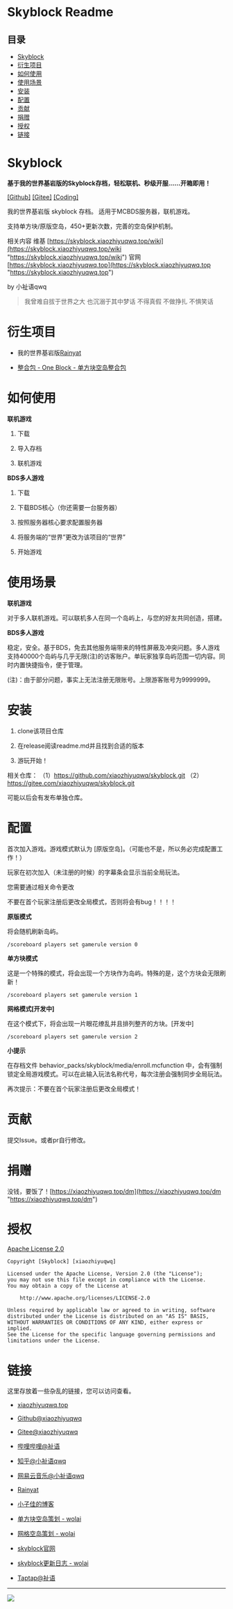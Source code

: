 # Skyblock Readme

## 目录

*   [Skyblock](#skyblock)
*   [衍生项目](#衍生项目)
*   [如何使用](#如何使用)
*   [使用场景](#使用场景)
*   [安装](#安装)
*   [配置](#配置)
*   [贡献](#贡献)
*   [捐赠](#捐赠)
*   [授权](#授权)
*   [链接](#链接)

# Skyblock

**基于我的世界基岩版的Skyblock存档，轻松联机、秒级开服......开箱即用！**

[\[Github\]](https://github.com/xiaozhiyuqwq/skyblock "[Github]") [\[Gitee\]](https://gitee.com/xiaozhiyuqwq/skyblock "[Gitee]") [\[Coding\]](https://xiaozhiyuqwq.coding.net/public/skyblock/skyblock/git/files "[Coding]")

我的世界基岩版 skyblock 存档。
适用于MCBDS服务器，联机游戏。

支持单方块/原版空岛，450+更新次数，完善的空岛保护机制。

相关内容
维基 [https://skyblock.xiaozhiyuqwq.top/wiki](https://skyblock.xiaozhiyuqwq.top/wiki "https://skyblock.xiaozhiyuqwq.top/wiki")
官网 [https://skyblock.xiaozhiyuqwq.top](https://skyblock.xiaozhiyuqwq.top "https://skyblock.xiaozhiyuqwq.top")

by 小祉语qwq

> 我曾难自拔于世界之大 也沉溺于其中梦话 不得真假 不做挣扎 不惧笑话&#x20;

# 衍生项目

*   我的世界基岩版[Rainyat](https://www.rainyat.work "Rainyat")

*   [整合包 - One Block - 单方块空岛整合包](https://www.minebbs.com/resources/one-block.3554/ "整合包 - One Block - 单方块空岛整合包")

# 如何使用

**联机游戏**

1.  下载

2.  导入存档

3.  联机游戏

**BDS多人游戏**

1.  下载

2.  下载BDS核心（你还需要一台服务器）

3.  按照服务器核心要求配置服务器

4.  将服务端的“世界”更改为该项目的“世界”

5.  开始游戏

# 使用场景

**联机游戏**

对于多人联机游戏。可以联机多人在同一个岛屿上，与您的好友共同创造，搭建。

**BDS多人游戏**

稳定，安全。基于BDS，免去其他服务端带来的特性屏蔽及冲突问题。多人游戏支持40000个岛屿与几乎无限(注)的访客账户。单玩家独享岛屿范围一切内容。同时内置快捷指令，便于管理。

(注)：由于部分问题，事实上无法注册无限账号。上限游客账号为9999999。

# 安装

1.  clone该项目仓库

2.  在release阅读readme.md并且找到合适的版本

3.  游玩开始！

相关仓库：
（1）https://github.com/xiaozhiyuqwq/skyblock.git  （2）https://gitee.com/xiaozhiyuqwq/skyblock.git

可能以后会有发布单独仓库。

# 配置

首次加入游戏。游戏模式默认为 \[原版空岛]。（可能也不是，所以务必完成配置工作！）

玩家在初次加入（未注册的时候）的字幕条会显示当前全局玩法。

您需要通过相关命令更改

不要在首个玩家注册后更改全局模式，否则将会有bug！！！！

**原版模式**

将会随机刷新岛屿。

```text
/scoreboard players set gamerule version 0
```

**单方块模式**

这是一个特殊的模式，将会出现一个方块作为岛屿。特殊的是，这个方块会无限刷新！

```text
/scoreboard players set gamerule version 1
```

**网格模式\[开发中]**

在这个模式下，将会出现一片眼花缭乱并且排列整齐的方块。\[开发中]

```text
/scoreboard players set gamerule version 2
```

**小提示**

在存档文件 behavior\_packs/skyblock/media/enroll.mcfunction 中，会有强制锁定全局游戏模式。可以在此输入玩法名称代号，每次注册会强制同步全局玩法。

再次提示：不要在首个玩家注册后更改全局模式！

# 贡献

提交Issue。或者pr自行修改。

# 捐赠

没钱，要饭了！[https://xiaozhiyuqwq.top/dm](https://xiaozhiyuqwq.top/dm "https://xiaozhiyuqwq.top/dm")

# 授权

[Apache License 2.0](https://www.apache.org/licenses/LICENSE-2.0.html "Apache License 2.0")

```text
Copyright [Skyblock] [xiaozhiyuqwq]

Licensed under the Apache License, Version 2.0 (the "License");
you may not use this file except in compliance with the License.
You may obtain a copy of the License at

    http://www.apache.org/licenses/LICENSE-2.0

Unless required by applicable law or agreed to in writing, software
distributed under the License is distributed on an "AS IS" BASIS,
WITHOUT WARRANTIES OR CONDITIONS OF ANY KIND, either express or implied.
See the License for the specific language governing permissions and
limitations under the License.
```

# 链接

这里存放着一些杂乱的链接，您可以访问查看。

*   [xiaozhiyuqwq.top](https://xiaozhiyuqwq.top "xiaozhiyuqwq.top")

*   [Github@xiaozhiyuqwq](https://github.com/xiaozhiyuqwq "Github@xiaozhiyuqwq")

*   [Gitee@xiaozhiyuqwq](https://gitee.com/xiaozhiyuqwq "Gitee@xiaozhiyuqwq")

*   [哔哩哔哩@祉语](https://space.bilibili.com/437306982 "哔哩哔哩@祉语")

*   [知乎@小祉语qwq](https://www.zhihu.com/people/xiao-zhi-yu-qwq "知乎@小祉语qwq")

*   [网易云音乐@小祉语qwq](https://music.163.com/#/user/home?id=1958071148 "网易云音乐@小祉语qwq")

*   [Rainyat](https://www.rainyat.work "Rainyat")

*   [小子佳的博客](http://inoriilu.top "小子佳的博客")

*   [单方块空岛策划 - wolai](https://www.wolai.com/xiaozhiyuqwq/6hUwbmjnaQnucdDzAZHdiH "单方块空岛策划 - wolai")

*   [网格空岛策划 - wolai](https://www.wolai.com/xiaozhiyuqwq/6xnBACAC7BhtUFqwZDSzKX "网格空岛策划 - wolai")

*   [skyblock官网](https://skyblock.xiaozhiyuqwq.top "skyblock官网")

*   [skyblock更新日志 - wolai](https://www.wolai.com/xiaozhiyuqwq/7JxnfASAXj13ZbYUiBTttB "skyblock更新日志 - wolai")

*   [Taptap@祉语](https://www.taptap.com/user/61306024 "Taptap@祉语")

***

![](https://xiaozhiyuqwq.top/icon/skyblock-readme-1.jpg)
